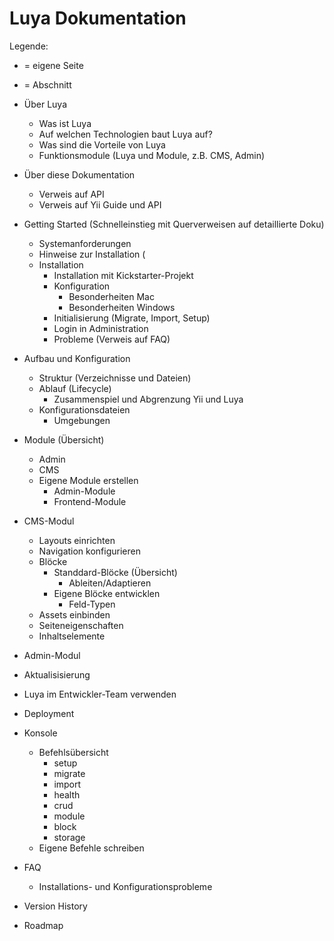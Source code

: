 # Luya Dokumentation

Legende:
* = eigene Seite
- = Abschnitt

* Über Luya
    - Was ist Luya
    - Auf welchen Technologien baut Luya auf?
    - Was sind die Vorteile von Luya
    - Funktionsmodule (Luya und Module, z.B. CMS, Admin)
    
* Über diese Dokumentation
    - Verweis auf API
    - Verweis auf Yii Guide und API
    
* Getting Started (Schnelleinstieg mit Querverweisen auf detaillierte Doku)
    * Systemanforderungen
    * Hinweise zur Installation (
    * Installation
        - Installation mit Kickstarter-Projekt
        - Konfiguration
            - Besonderheiten Mac
            - Besonderheiten Windows
        - Initialisierung (Migrate, Import, Setup)
        - Login in Administration
        - Probleme (Verweis auf FAQ)
    
* Aufbau und Konfiguration
    - Struktur (Verzeichnisse und Dateien)
    - Ablauf (Lifecycle)
        - Zusammenspiel und Abgrenzung Yii und Luya
    - Konfigurationsdateien
        - Umgebungen
 
 * Module (Übersicht)
    * Admin
    * CMS
    * Eigene Module erstellen
        * Admin-Module
        * Frontend-Module
    
 
 * CMS-Modul
    * Layouts einrichten
    * Navigation konfigurieren
    * Blöcke
        - Standdard-Blöcke (Übersicht)
            - Ableiten/Adaptieren
        - Eigene Blöcke entwicklen
            - Feld-Typen
    * Assets einbinden
    * Seiteneigenschaften
    * Inhaltselemente
 
 * Admin-Modul
 
 * Aktualisisierung
 
 * Luya im Entwickler-Team verwenden
 
 * Deployment
 
 * Konsole
    * Befehlsübersicht
        * setup
        * migrate
        * import
        * health
        * crud
        * module
        * block
        * storage
    * Eigene Befehle schreiben
 
 * FAQ
    - Installations- und Konfigurationsprobleme  

 * Version History
 
 * Roadmap